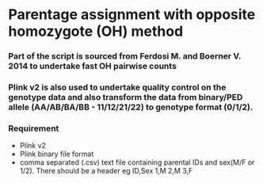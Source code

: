 # Parentage assignment with opposite homozygote (OH) method
### Part of the script is sourced from Ferdosi M. and Boerner V. 2014 to undertake fast OH pairwise counts  
### Plink v2 is also used to undertake quality control on the genotype data and also transform the data from binary/PED allele (AA/AB/BA/BB - 11/12/21/22) to genotype format (0/1/2).


### Requirement 
- Plink v2
- Plink binary file format
- comma separated (.csv) text file containing parental IDs and sex(M/F or 1/2). There should be a header
    eg ID,Sex
        1,M
        2,M
        3,F


